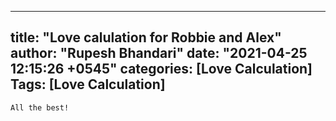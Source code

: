 
---
title: "Love calulation for Robbie and Alex"
author: "Rupesh Bhandari"
date: "2021-04-25 12:15:26 +0545"
categories: [Love Calculation]
Tags: [Love Calculation]
---

    All the best!
    